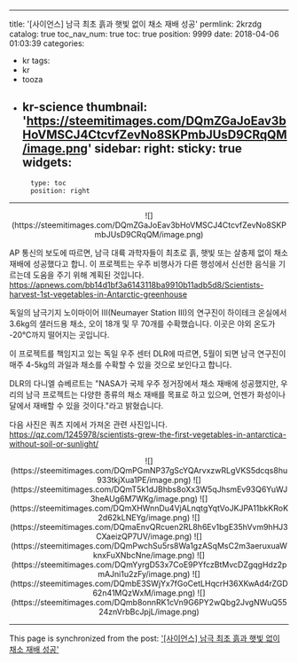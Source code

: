 
---
title: '[사이언스]  남극 최초 흙과 햇빛 없이 채소 재배 성공'
permlink: 2krzdg
catalog: true
toc_nav_num: true
toc: true
position: 9999
date: 2018-04-06 01:03:39
categories:
- kr
tags:
- kr
- tooza
- kr-science
thumbnail: 'https://steemitimages.com/DQmZGaJoEav3bHoVMSCJ4CtcvfZevNo8SKPmbJUsD9CRqQM/image.png'
sidebar:
    right:
        sticky: true
widgets:
    -
        type: toc
        position: right
---


<center>
![](https://steemitimages.com/DQmZGaJoEav3bHoVMSCJ4CtcvfZevNo8SKPmbJUsD9CRqQM/image.png)
</center>

AP 통신의 보도에 따르면, 남극 대륙 과학자들이 최초로 흙, 햇빛 또는 살충제 없이 채소 재배에 성공했다고 합니.  이 프로젝트는 우주 비행사가 다른 행성에서 신선한 음식을 기르는데 도움을 주기 위해 계획된 것입니다.  
https://apnews.com/bb14d1bf3a6143118ba9910b11adb5d8/Scientists-harvest-1st-vegetables-in-Antarctic-greenhouse

독일의 남극기지 노이마이어 III(Neumayer Station III)의 연구진이 하이테크 온실에서 3.6kg의 샐러드용 채소, 오이 18개 및 무 70개를 수확했습니다.  이곳은 야외 온도가  -20℃까지 떨어지는 곳입니다.  

이 프로젝트를 책임지고 있는 독일 우주 센터 DLR에 따르면, 5월이 되면 남극 연구진이 매주 4-5kg의 과일과 채소를 수확할 수 있을 것으로 보인다고 합니다. 

DLR의 다니엘 슈베르트는 "NASA가 국제 우주 정거장에서 채소 재배에 성공했지만, 우리의 남극 프로젝트는 다양한 종류의 채소 재배를 목표로 하고 있으며, 언젠가 화성이나 달에서 재배할 수 있을 것이다."라고 밝혔습니다.

다음 사진은 쿼츠 지에서 가져온 관련 사진입니다.
https://qz.com/1245978/scientists-grew-the-first-vegetables-in-antarctica-without-soil-or-sunlight/

<center>
![](https://steemitimages.com/DQmPGmNP37gScYQArvxzwRLgVKS5dcqs8hu933tkjXua1PE/image.png)
![](https://steemitimages.com/DQmT5k1dJBhbs8oXx3W5qJhsmEv93Q6YuWJ3heAUg6M7WKg/image.png)
![](https://steemitimages.com/DQmXHWnnDu4VjALnqtgYqtVoJKJPA11bkKRoK2d62kLNEYg/image.png)
![](https://steemitimages.com/DQmaEnvQRcuen2RL8h6Ev1bgE35hVvm9hHJ3CXaeizQP7UV/image.png)
![](https://steemitimages.com/DQmPwchSu5rs8Wa1gzASqMsC2m3aeruxuaWknxFuXNbcNne/image.png)
![](https://steemitimages.com/DQmYyrgD53x7CoE9PYfczBtMvcDZgqgHdz2pmAJni1u2zFy/image.png)
![](https://steemitimages.com/DQmbE3SWjYx7fGoCetLHqcrH36XKwAd4rZGD62n41MQzWxM/image.png)
![](https://steemitimages.com/DQmb8onnRK1cVn9G6PY2wQbg2JvgNWuQ5524znVrbBcJpjL/image.png)
</center>

- - -

This page is synchronized from the post: ['[사이언스]  남극 최초 흙과 햇빛 없이 채소 재배 성공'](https://steemit.com/@pius.pius/2krzdg)
